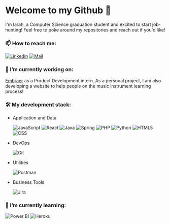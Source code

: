 # Welcome to my Github 👋

I'm Iarah, a Computer Science graduation student and excited to start job-hunting!
Feel free to poke around my repositories and reach out if you'd like!

### 📫 How to reach me:
[![Linkedin](https://www.vectorlogo.zone/logos/linkedin/linkedin-icon.svg)](https://www.linkedin.com/in/iarahalmeida/) [![Mail](https://www.vectorlogo.zone/logos/gmail/gmail-icon.svg)](mailto:iarahgda@gmail.com)

### 🔭 I’m currently working on:
[Embraer](https://www.embraer.com) as a Product Development intern.
As a personal project, I am also developing a website to help people on the music instrument learning process!

### 🛠  My development stack:
- Application and Data

    ![JavaScript](https://www.vectorlogo.zone/logos/javascript/javascript-icon.svg) ![React](https://www.vectorlogo.zone/logos/reactjs/reactjs-icon.svg) ![Java](https://www.vectorlogo.zone/logos/java/java-icon.svg) ![Spring](https://www.vectorlogo.zone/logos/springio/springio-icon.svg) ![PHP](https://www.vectorlogo.zone/logos/php/php-icon.svg) ![Python](https://www.vectorlogo.zone/logos/python/python-icon.svg) ![HTML5](https://www.vectorlogo.zone/logos/w3_html5/w3_html5-icon.svg) ![CSS](https://www.vectorlogo.zone/logos/netlifyapp_watercss/netlifyapp_watercss-icon.svg)
    
- DevOps

    ![Git](https://www.vectorlogo.zone/logos/git-scm/git-scm-icon.svg)
- Utilities

    ![Postman](https://www.vectorlogo.zone/logos/getpostman/getpostman-icon.svg)
- Business Tools

    ![Jira](https://www.vectorlogo.zone/logos/atlassian_jira/atlassian_jira-icon.svg)

### 🌱 I’m currently learning:
![Power BI](https://www.vectorlogo.zone/logos/microsoft_powerbi/microsoft_powerbi-icon.svg) ![Heroku](https://www.vectorlogo.zone/logos/heroku/heroku-icon.svg)
